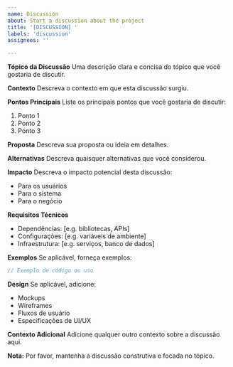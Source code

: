 ```yaml
---
name: Discussion
about: Start a discussion about the project
title: '[DISCUSSION] '
labels: 'discussion'
assignees: ''

---
```


**Tópico da Discussão**
Uma descrição clara e concisa do tópico que você gostaria de discutir.

**Contexto**
Descreva o contexto em que esta discussão surgiu.

**Pontos Principais**
Liste os principais pontos que você gostaria de discutir:
1. Ponto 1
2. Ponto 2
3. Ponto 3

**Proposta**
Descreva sua proposta ou ideia em detalhes.

**Alternativas**
Descreva quaisquer alternativas que você considerou.

**Impacto**
Descreva o impacto potencial desta discussão:
- Para os usuários
- Para o sistema
- Para o negócio

**Requisitos Técnicos**
- Dependências: [e.g. bibliotecas, APIs]
- Configurações: [e.g. variáveis de ambiente]
- Infraestrutura: [e.g. serviços, banco de dados]

**Exemplos**
Se aplicável, forneça exemplos:
```javascript
// Exemplo de código ou uso
```

**Design**
Se aplicável, adicione:
- Mockups
- Wireframes
- Fluxos de usuário
- Especificações de UI/UX

**Contexto Adicional**
Adicione qualquer outro contexto sobre a discussão aqui.

**Nota:**
Por favor, mantenha a discussão construtiva e focada no tópico. 